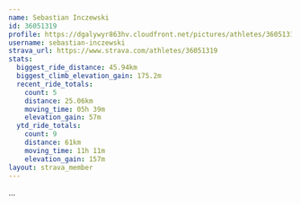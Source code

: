 ```yaml
---
name: Sebastian Inczewski
id: 36051319
profile: https://dgalywyr863hv.cloudfront.net/pictures/athletes/36051319/10635839/2/large.jpg
username: sebastian-inczewski
strava_url: https://www.strava.com/athletes/36051319
stats:
  biggest_ride_distance: 45.94km
  biggest_climb_elevation_gain: 175.2m
  recent_ride_totals:
    count: 5
    distance: 25.06km
    moving_time: 05h 39m
    elevation_gain: 57m
  ytd_ride_totals:
    count: 9
    distance: 61km
    moving_time: 11h 11m
    elevation_gain: 157m
layout: strava_member
--- 
```

...
